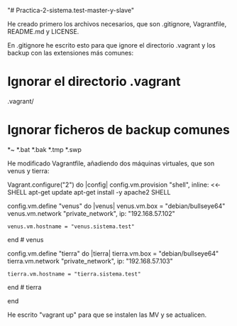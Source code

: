 "# Practica-2-sistema.test-master-y-slave" 

He creado primero los archivos necesarios, que son .gitignore, Vagrantfile,
README.md y LICENSE.

En .gitignore he escrito esto para que ignore el directorio .vagrant y los 
backup con las extensiones más comunes:

# Ignorar el directorio .vagrant
.vagrant/

# Ignorar ficheros de backup comunes
*~
*.bat
*.bak
*.tmp
*.swp


He modificado Vagrantfile, añadiendo dos máquinas virtuales, que son venus y tierra:

Vagrant.configure("2") do |config|
  config.vm.provision "shell", inline: <<-SHELL
     apt-get update
     apt-get install -y apache2
  SHELL

  config.vm.define "venus" do |venus|
    venus.vm.box = "debian/bullseye64"
    venus.vm.network "private_network", ip: "192.168.57.102"

    venus.vm.hostname = "venus.sistema.test"
  end # venus

  config.vm.define "tierra" do |tierra|
    tierra.vm.box = "debian/bullseye64"
    tierra.vm.network "private_network", ip: "192.168.57.103"

    tierra.vm.hostname = "tierra.sistema.test"
  end # tierra

end

He escrito "vagrant up" para que se instalen las MV y 
se actualicen.


